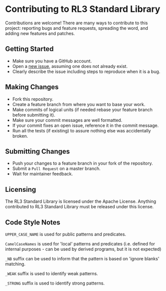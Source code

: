 
# Contributing to RL3 Standard Library
Contributions are welcome! There are many ways to contribute to this project: reporting bugs and feature requests, spreading the word, and adding new features and patches.

## Getting Started
* Make sure you have a GitHub account.
* Open a [new issue](https://github.com/jokruger/rl3stdlib/issues), assuming one does not already exist.
* Clearly describe the issue including steps to reproduce when it is a bug.

## Making Changes
* Fork this repository.
* Create a feature branch from where you want to base your work.
* Make commits of logical units (if needed rebase your feature branch before submitting it).
* Make sure your commit messages are well formatted.
* If your commit fixes an open issue, reference it in the commit message.
* Run all the tests (if existing) to assure nothing else was accidentally broken.

## Submitting Changes
* Push your changes to a feature branch in your fork of the repository.
* Submit a `Pull Request` on a master branch.
* Wait for maintainer feedback.

## Licensing
The RL3 Standard Library is licensed under the Apache License. Anything contributed to RL3 Standard Library must be released under this license.

## Code Style Notes

`UPPER_CASE_NAME` is used for public patterns and predicates.

`CamelCaseNames` is used for 'local' patterns and predicates (i.e. defined for internal purposes - can be used by derived programs, but it is not expected)

`_NB` suffix can be used to inform that the pattern is based on 'ignore blanks' matching.

`_WEAK` suffix is used to identify weak patterns.

`_STRONG` suffix is used to identify strong patterns.

